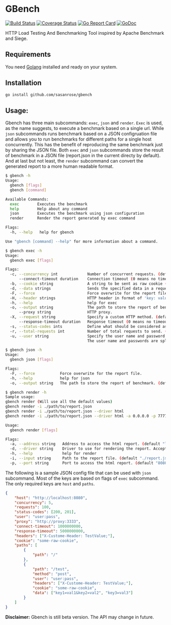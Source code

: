 GBench
======
[![Build Status](https://travis-ci.org/sasanrose/gbench.svg?branch=master)](https://travis-ci.org/sasanrose/gbench) [![Coverage Status](https://coveralls.io/repos/github/sasanrose/gbench/badge.svg?branch=master)](https://coveralls.io/github/sasanrose/gbench?branch=master) [![Go Report Card](https://goreportcard.com/badge/github.com/sasanrose/gbench)](https://goreportcard.com/report/github.com/sasanrose/gbench) [![GoDoc](https://godoc.org/github.com/sasanrose/gbench?status.svg)](https://godoc.org/github.com/sasanrose/gbench)

HTTP Load Testing And Benchmarking Tool inspired by Apache Benchmark and Siege.

## Requirements

You need [Golang](https://golang.org) installed and ready on your system.

## Installation

```bash
go install github.com/sasanrose/gbench
```

## Usage:
Gbench has three main subcommands: `exec`, `json` and `render`. `Exec` is used, as the name suggests, to execute a benchmark based on a single url. While `json` subcommands runs benchmark based on a JSON configruation file and allows you to run benchmarks for different paths for a single host concurrently. This has the benefit of reproducing the same benchmark just by sharing the JSON file. Both `exec` and `json` subcommands store the result of benchmark in a JSON file (report.json in the current directy by default). And at last but not least, the `render` subcommand can convert the generated report to a more human readable format.

```bash
$ gbench -h
Usage:                                                                                                                                                                                       
  gbench [flags]
  gbench [command]

Available Commands:
  exec        Executes the benchmark                                                                                                                                                         
  help        Help about any command                                                                                                                                                         
  json        Executes the benchmark using json configuration                                                                                                                                
  render      Render the report generated by exec command                                                                                                                                    

Flags:
  -h, --help   help for gbench

Use "gbench [command] --help" for more information about a command.
```
```bash
$ gbench exec -h
Usage:                                                                                                                                                                                       
  gbench exec [flags]                                                                                                                                                                        

Flags:
  -c, --concurrency int             Number of concurrent requests. (default 1)
      --connect-timeout duration    Connection timeout (0 means no timeout).
  -b, --cookie string               A string to be sent as raw cookie (In the format of Set-Cookie HTTP header).
  -d, --data strings                Sends the specified data in a request. The format should be 'key=val' or 'key1=val1&key2=val2'. This can be used multiple times.
  -F, --force                       Force overwrite for the report file.
  -H, --header strings              HTTP header in format of 'key: value' or 'key: value;' or 'key;'. This can be used multiple times.
  -h, --help                        help for exec
  -o, --output string               The path to store the report of benchmark. (default "./report.json")
      --proxy string                HTTP proxy.
  -X, --request string              Specify a custom HTTP method. (default "GET")
      --response-timeout duration   Response timeout (0 means no timeout).
  -s, --status-codes ints           Define what should be considered as a successful status code. (default [200,202,201])
  -r, --total-requests int          Number of total requests to send. (default 1)
  -u, --user string                 Specify the user name and password to use for server authentication in the format of user:password. Currently only supports Basic Auth.
                                    The user name and passwords are split up on the first colon, as a result it is impossible to use a colon in the user name.
```
```bash
$ gbench json -h
Usage:                                                                                                                                                                                       
  gbench json [flags]                                                                                                                                                                        

Flags:
  -F, --force           Force overwrite for the report file.
  -h, --help            help for json
  -o, --output string   The path to store the report of benchmark. (default "./report.json")
```
```bash
$ gbench render -h
Sample usage:                                                                                                                                                                                
gbench render (Will use all the default values)
gbench render -i ./path/to/report.json
gbench render -i ./path/to/report.json --driver html
gbench render -i ./path/to/report.json --driver html -a 0.0.0.0 -p 7777

Usage:
  gbench render [flags]

Flags:
  -a, --address string   Address to access the html report. (default "localhost")
  -d, --driver string    Driver to use for rendering the report. Accepted values are 'cli'and 'html'. (default "cli")
  -h, --help             help for render
  -i, --input string     Path to the report file. (default "./report.json")
  -p, --port string      Port to access the html report. (default "8080")
```
The following is a sample JSON config file that can be used with `json` subcommand. Most of the keys are based on flags of `exec` subcommand. The only required keys are `host` and `paths`.
```json
{                                                                                                                                                                                            
    "host": "http://localhost:8080",
    "concurrency": 5,
    "requests": 100,
    "status-codes": [200, 201],
    "user": "user:pass",
    "proxy": "http://proxy:3333",
    "connect-timeout": 1000000000,
    "response-timeout": 5000000000,
    "headers": ["X-Custome-Header: TestValue;"],
    "cookie": "some-raw-cookie",
    "paths": [
        {
            "path": "/"
        },
        {
            "path": "/test",
            "method": "post",
            "user": "user:pass",
            "headers": ["X-Custome-Header: TestValue;"],
            "cookie": "some-raw-cookie",
            "data": ["key1=val1&key2=val2", "key3=val3"]
        }
    ]
}
```
**Disclaimer:** Gbench is still beta version. The API may change in future.
